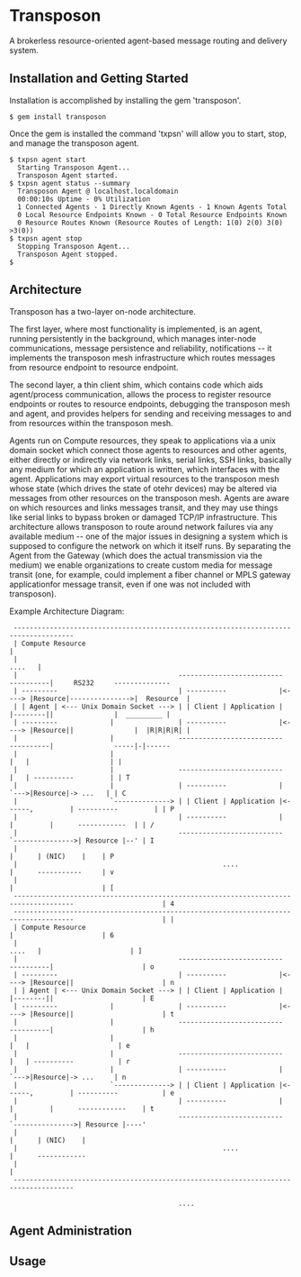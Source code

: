 Transposon
==========
A brokerless resource-oriented agent-based message routing and delivery system.

Installation and Getting Started
--------------------------------
Installation is accomplished by installing the gem 'transposon'.

    $ gem install transposon

Once the gem is installed the command 'txpsn' will allow you to start, stop, and
manage the transposon agent.

    $ txpsn agent start
      Starting Transposon Agent...
      Transposon Agent started.
    $ txpsn agent status --summary
      Transposon Agent @ localhost.localdomain
      00:00:10s Uptime - 0% Utilization
      1 Connected Agents - 1 Directly Known Agents - 1 Known Agents Total
      0 Local Resource Endpoints Known - 0 Total Resource Endpoints Known
      0 Resource Routes Known (Resource Routes of Length: 1(0) 2(0) 3(0) >3(0))
    $ txpsn agent stop
      Stopping Transposon Agent...
      Transposon Agent stopped.
    $

Architecture
------------
Transposon has a two-layer on-node architecture.

The first layer, where most functionality is implemented, is an agent, running 
persistently in the background, which manages inter-node communications, message 
persistence and reliability, notifications -- it implements the transposon mesh 
infrastructure which routes messages from resource endpoint to resource endpoint.

The second layer, a thin client shim, which contains code which aids agent/process 
communication, allows the process to register resource endpoints or routes to 
resource endpoints, debugging the transposon mesh and agent, and provides helpers 
for sending and receiving messages to and from resources within the transposon mesh.

Agents run on Compute resources, they speak to applications via a unix domain socket which
connect those agents to resources and other agents, either directly or indirectly via network links, serial
links, SSH links, basically any medium for which an application is written, which interfaces with
the agent. Applications may export virtual resources to the transposon mesh whose state (which
drives the state of otehr devices) may be altered via messages from other resources on the transposon
mesh. Agents are aware on which resources and links messages transit, and they may use things like serial
links to bypass broken or damaged TCP/IP infrastructure. This architecture allows transposon to route around
network failures via any available medium -- one of the major issues in designing a system which is supposed
to configure the network on which it itself runs. By separating the Agent from the Gateway (which does the actual
transmission via the medium) we enable organizations to create custom media for message transit (one, for example,
could implement a fiber channel or MPLS gateway applicationfor message transit, even if one was not included with transposon).

Example Architecture Diagram:

     -------------------------------------------------------------------------------------                    
     | Compute Resource                                                                  |                     
     |                                                                            ....   |                     
     |                                        --------------------------       ----------|     RS232     --------------      
     | ---------                              | ----------             |<----> |Resource|--------------->|  Resource  |
     | | Agent | <--- Unix Domain Socket ---> | | Client | Application |       |--------||               |  _________ |
     | ---------             |                | ----------             |<----> |Resource||               |  |R|R|R|R| |
     |                       |                --------------------------       ----------|               -----|-|------
     |                       |                                                       |   |                    | |
     |                       |                --------------------------             |   | ----------         | | T
     |                       |                | ----------             |              `--->|Resource|-> ...   | | C
     |                       `--------------> | | Client | Application |<------,         | ----------         | | P
     |                                        | ----------             |       |         |      ------------  | | /
     |                                        --------------------------       `--------------->| Resource |--' | I
     |                                                                                   |      | (NIC)    |    | P
     |                                                   ....                            |      -----------     | v
     |                                                                                   |                      | [
     -------------------------------------------------------------------------------------                      | 4
     -------------------------------------------------------------------------------------                      | |
     | Compute Resource                                                                  |                      | 6
     |                                                                            ....   |                      | ]
     |                                        --------------------------       ----------|                      | o
     | ---------                              | ----------             |<----> |Resource||                      | n
     | | Agent | <--- Unix Domain Socket ---> | | Client | Application |       |--------||                      | E
     | ---------             |                | ----------             |<----> |Resource||                      | t
     |                       |                --------------------------       ----------|                      | h
     |                       |                                                       |   |                      | e
     |                       |                --------------------------             |   | ----------           | r
     |                       |                | ----------             |              `--->|Resource|-> ...     | n
     |                       `--------------> | | Client | Application |<------,         | ----------           | e
     |                                        | ----------             |       |         |      ------------    | t
     |                                        --------------------------       `--------------->| Resource |----'
     |                                                                                   |      | (NIC)    |
     |                                                   ....                            |      ------------
     |                                                                                   |                      
     -------------------------------------------------------------------------------------                       

                                              ....

Agent Administration
--------------------

Usage
-----
